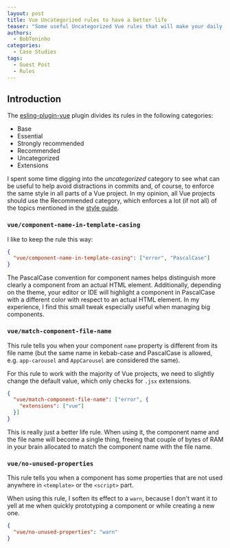 ```yaml
---
layout: post
title: Vue Uncategorized rules to have a better life
teaser: "Some useful Uncategorized Vue rules that will make your daily life a little easier."
authors:
  - BobToninho
categories:
  - Case Studies
tags:
  - Guest Post
  - Rules
---
```


## Introduction

The [esling-plugin-vue](https://eslint.vuejs.org/) plugin divides its rules in the following categories:

- Base
- Essential
- Strongly recommended
- Recommended
- Uncategorized
- Extensions

I spent some time digging into the *uncategorized* category to see what can be useful to help avoid distractions in commits and, of course, to enforce the same style in all parts of a Vue project. In my opinion, all Vue projects should use the Recommended category, which enforces a lot (if not all) of the topics mentioned in the [style guide](https://vuejs.org/style-guide/).

### `vue/component-name-in-template-casing`

I like to keep the rule this way:

```json
{
  "vue/component-name-in-template-casing": ["error", "PascalCase"]
}
```

The PascalCase convention for component names helps distinguish more clearly a component from an actual HTML element. Additionally, depending on the theme, your editor or IDE will highlight a component in PascalCase with a different color with respect to an actual HTML element. In my experience, I find this small tweak especially useful when managing big components.

### `vue/match-component-file-name`

This rule tells you when your component `name` property is different from its file name (but the same name in kebab-case and PascalCase is allowed, e.g. `app-carousel` and `AppCarousel` are considered the same).

For this rule to work with the majority of Vue projects, we need to slightly change the default value, which only checks for `.jsx` extensions.

```json
{
  "vue/match-component-file-name": ["error", {
    "extensions": ["vue"]
  }]
}
```

This is really just a better life rule. When using it, the component name and the file name will become a single thing, freeing that couple of bytes of RAM in your brain allocated to match the component name with the file name.

### `vue/no-unused-properties`

This rule tells you when a component has some properties that are not used anywhere in `<template>` or the `<script>` part.

When using this rule, I soften its effect to a `warn`, because I don't want it to yell at me when quickly prototyping a component or while creating a new one.

```json
{
  "vue/no-unused-properties": "warn"
}
```

<!--Possible more content: In order to no pollute commits you can use...-->
<!--vue/html-comment-content-spacing-->
<!--vue/no-empty-component-block-->
